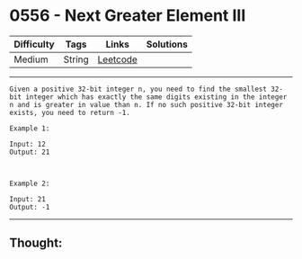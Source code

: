 # 0556 - Next Greater Element III

Difficulty  | Tags | Links | Solutions
----------- | ---- | ----- | -----
Medium | String | [Leetcode](https://leetcode.com/problems/next-greater-element-iii/description/) |


-----------

```
Given a positive 32-bit integer n, you need to find the smallest 32-bit integer which has exactly the same digits existing in the integer n and is greater in value than n. If no such positive 32-bit integer exists, you need to return -1.

Example 1:

Input: 12
Output: 21



Example 2:

Input: 21
Output: -1
```

-----------

## Thought:
